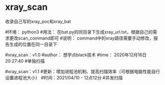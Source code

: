 # xray_scan
收录自己写的xray_poc和xray_bat

#环境： python3
#用法： 在bat.py的同目录下生成xray_url.txt，根据自己的需求更改scan_command即可
#说明： command中的xray路径需要手动修改，报告生成的位置在同一目录下

#xray_scan：v1.0
#author： 想学点black技术
#time： 2020年12月16日20:27:40
#单独扫描

#xray_scan：v1.1
#更新：增加进程池机制、提高扫描效率（可根据电脑性能自行设置进程池大小）
#时间：2021/04/10 - 12点12分
#并发扫描
